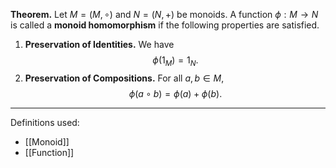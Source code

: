 **Theorem.** Let $M=(M,\circ)$ and $N=(N,+)$ be monoids. A function $\phi:M\to N$ is called a **monoid homomorphism** if the following properties are satisfied.
1. **Preservation of Identities.** We have $$\phi(1_{M})=1_{N}.$$
2. **Preservation of Compositions.** For all $a,b\in M$, $$\phi(a\circ b)=\phi(a)+\phi(b).$$

***
Definitions used:
- [[Monoid]]
- [[Function]]
